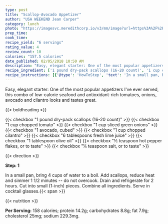 ```yaml
---
type: post
title: "Scallop-Avocado Appetizer"
author: "USA WEEKEND Jean Carper"
category: lunch
photo: "https://imagesvc.meredithcorp.io/v3/mm/image?url=https%3A%2F%2Fimages.media-allrecipes.com%2Fuserphotos%2F502699.jpg"
prep_time: 
cook_time: 
recipe_yield: "6 servings"
rating_value: 4
review_count: 10
calories: "157.5 calories"
date_published: 02/05/2018 10:50 AM
description: "Easy, elegant starter: One of the most popular appetizers I've ever served, this combo of low-calorie seafood and antioxidant-rich tomatoes, onions, avocado and cilantro looks and tastes great."
recipe_ingredient: ['1 pound dry-pack scallops (16-20 count)', '1 cup chopped tomato', '1 cup sliced green onions', '1 avocado, cubed ', '1 cup chopped cilantro', '6 tablespoons fresh lime juice', '1 tablespoon olive oil', '½ teaspoon hot pepper flakes, or to taste', '¼ teaspoon salt, or to taste']
recipe_instructions: [{'@type': 'HowToStep', 'text': 'In a small pan, bring 4 cups of water to a boil. Add scallops, reduce heat and simmer 1 1/2 minutes -- do not overcook. Drain and refrigerate for 2 hours. Cut into small (1-inch) pieces. Combine all ingredients. Serve in cocktail glasses.\n'}]
---
```


Easy, elegant starter: One of the most popular appetizers I've ever served, this combo of low-calorie seafood and antioxidant-rich tomatoes, onions, avocado and cilantro looks and tastes great. 

{{< boldheading >}}

{{< checkbox "1 pound dry-pack scallops (16-20 count)" >}}
{{< checkbox "1 cup chopped tomato" >}}
{{< checkbox "1 cup sliced green onions" >}}
{{< checkbox "1  avocado, cubed" >}}
{{< checkbox "1 cup chopped cilantro" >}}
{{< checkbox "6 tablespoons fresh lime juice" >}}
{{< checkbox "1 tablespoon olive oil" >}}
{{< checkbox "½ teaspoon hot pepper flakes, or to taste" >}}
{{< checkbox "¼ teaspoon salt, or to taste" >}}


{{< direction >}}

**Step: 1**

In a small pan, bring 4 cups of water to a boil. Add scallops, reduce heat and simmer 1 1/2 minutes -- do not overcook. Drain and refrigerate for 2 hours. Cut into small (1-inch) pieces. Combine all ingredients. Serve in cocktail glasses.{{< span >}}

{{< nutrition >}}

**Per Serving:** 158 calories; protein 14.2g; carbohydrates 8.8g; fat 7.9g; cholesterol 25mg; sodium 229.3mg.